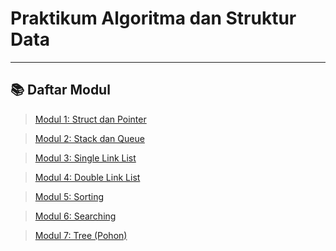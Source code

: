 # Praktikum Algoritma dan Struktur Data

---

## 📚 Daftar Modul

> [Modul 1: Struct dan Pointer](https://github.com/Ryuzora/praktikum_algoritmaDanStrukturData/tree/main/modul%201/code)

> [Modul 2: Stack dan Queue](https://github.com/Ryuzora/praktikum_algoritmaDanStrukturData/tree/main/modul%202/code)

> [Modul 3: Single Link List](https://github.com/Ryuzora/praktikum_algoritmaDanStrukturData/tree/main/modul%203/code)

> [Modul 4: Double Link List](https://github.com/Ryuzora/praktikum_algoritmaDanStrukturData/tree/main/modul%204/code)

> [Modul 5: Sorting](https://github.com/Ryuzora/praktikum_algoritmaDanStrukturData/tree/main/modul%205/code)

> [Modul 6: Searching](https://github.com/Ryuzora/praktikum_algoritmaDanStrukturData/tree/main/modul%206/code)

> [Modul 7: Tree (Pohon)](https://github.com/Ryuzora/praktikum_algoritmaDanStrukturData/tree/main/modul%207/code)
